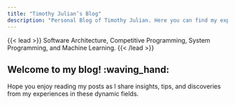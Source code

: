 ```yaml
---
title: "Timothy Julian’s Blog"
description: "Personal Blog of Timothy Julian. Here you can find my experiments, research or anything related to my findings."
---
```


{{< lead >}}
Software Architecture, Competitive Programming, System Programming, and Machine Learning.
{{< /lead >}}

## Welcome to my blog! :waving_hand:

Hope you enjoy reading my posts as I share insights, tips, and discoveries from my experiences in these dynamic fields.